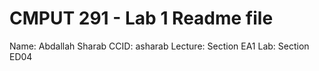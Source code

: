 # CMPUT 291 - Lab 1 Readme file
Name: Abdallah Sharab
CCID: asharab
Lecture: Section EA1
Lab: Section ED04

